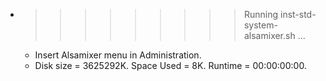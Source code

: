* >>>>>>>>> Running inst-std-system-alsamixer.sh ...
  * Insert Alsamixer menu in Administration.
  * Disk size = 3625292K. Space Used = 8K. Runtime = 00:00:00:00.

